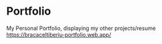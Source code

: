 # Portfolio
My Personal Portfolio, displaying my other projects/resume
https://bracaceltiberiu-portfolio.web.app/
